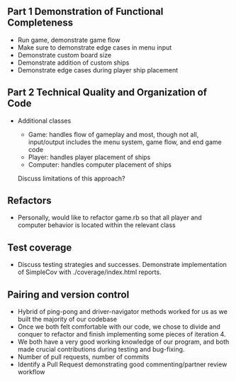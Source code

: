 
## Part 1 Demonstration of Functional Completeness

  - Run game, demonstrate game flow
  - Make sure to demonstrate edge cases in menu input
  - Demonstrate custom board size
  - Demonstrate addition of custom ships
  - Demonstrate edge cases during player ship placement

## Part 2 Technical Quality and Organization of Code

  - Additional classes
    - Game: handles flow of gameplay and most, though not all, input/output
            includes the menu system, game flow, and end game code
    - Player: handles player placement of ships
    - Computer: handles computer placement of ships

    Discuss limitations of this approach?

## Refactors

  - Personally, would like to refactor game.rb so that all player and computer behavior
    is located within the relevant class

## Test coverage

  - Discuss testing strategies and successes. Demonstrate implementation of SimpleCov
    with ./coverage/index.html reports.

## Pairing and version control

  - Hybrid of ping-pong and driver-navigator methods worked for us as we built the majority
    of our codebase
  - Once we both felt comfortable with our code, we chose to divide and conquer to refactor and finish
    implementing some pieces of iteration 4.
  - We both have a very good working knowledge of our program, and both made crucial contributions during
    testing and bug-fixing.
  - Number of pull requests, number of commits
  - Identify a Pull Request demonstrating good commenting/partner review workflow
